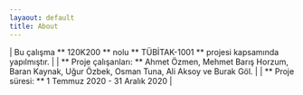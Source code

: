 ```yaml
---
layaout: default
title: About
---
```

| Bu çalışma ** 120K200 ** nolu ** TÜBİTAK-1001 ** projesi kapsamında yapılmıştır. |
| ** Proje çalışanları: ** Ahmet  Özmen, Mehmet Barış Horzum, Baran Kaynak, Uğur Özbek, Osman Tuna, Ali Aksoy ve Burak Göl. | 
| ** Proje süresi: ** 1 Temmuz 2020 - 31 Aralık 2020 |  